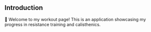 ## Introduction
:wave: Welcome to my workout page! This is an application showcasing my progress in resistance training and calisthenics.